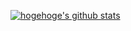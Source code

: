 [![hogehoge's github stats](https://github-profile-summary-cards.vercel.app/api/cards/profile-details?username=Ryu0118&theme=dracula)](https://github.com/Ryu0118)

<!---
Ryu0118/Ryu0118 is a ✨ special ✨ repository because its `README.md` (this file) appears on your GitHub profile.
You can click the Preview link to take a look at your changes.
--->
